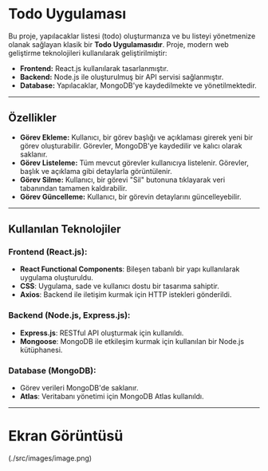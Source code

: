 # Todo Uygulaması

Bu proje, yapılacaklar listesi (todo) oluşturmanıza ve bu listeyi yönetmenize olanak sağlayan klasik bir **Todo Uygulamasıdır**. Proje, modern web geliştirme teknolojileri kullanılarak geliştirilmiştir:

- **Frontend:** React.js kullanılarak tasarlanmıştır.
- **Backend:** Node.js ile oluşturulmuş bir API servisi sağlanmıştır.
- **Database:** Yapılacaklar, MongoDB'ye kaydedilmekte ve yönetilmektedir.

---

## Özellikler

- **Görev Ekleme:** Kullanıcı, bir görev başlığı ve açıklaması girerek yeni bir görev oluşturabilir. Görevler, MongoDB'ye kaydedilir ve kalıcı olarak saklanır.
- **Görev Listeleme:** Tüm mevcut görevler kullanıcıya listelenir. Görevler, başlık ve açıklama gibi detaylarla görüntülenir.
- **Görev Silme:** Kullanıcı, bir görevi "Sil" butonuna tıklayarak veri tabanından tamamen kaldırabilir.
- **Görev Güncelleme:** Kullanıcı, bir görevin detaylarını güncelleyebilir.

---

## Kullanılan Teknolojiler

### **Frontend (React.js):**
- **React Functional Components**: Bileşen tabanlı bir yapı kullanılarak uygulama oluşturuldu.
- **CSS**: Uygulama, sade ve kullanıcı dostu bir tasarıma sahiptir.
- **Axios**: Backend ile iletişim kurmak için HTTP istekleri gönderildi.

### **Backend (Node.js, Express.js):**
- **Express.js**: RESTful API oluşturmak için kullanıldı.
- **Mongoose**: MongoDB ile etkileşim kurmak için kullanılan bir Node.js kütüphanesi.

### **Database (MongoDB):**
- Görev verileri MongoDB'de saklanır.
- **Atlas**: Veritabanı yönetimi için MongoDB Atlas kullanıldı.

---

# Ekran Görüntüsü
(./src/images/image.png)
